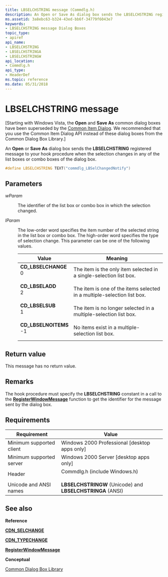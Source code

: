 ```yaml
---
title: LBSELCHSTRING message (Commdlg.h)
description: An Open or Save As dialog box sends the LBSELCHSTRING registered message to your hook procedure when the selection changes in any of the list boxes or combo boxes of the dialog box.
ms.assetid: 3a8ebc63-b324-43ed-bb6f-34779f6043e7
keywords:
- LBSELCHSTRING message Dialog Boxes
topic_type:
- apiref
api_name:
- LBSELCHSTRING
- LBSELCHSTRINGA
- LBSELCHSTRINGW
api_location:
- Commdlg.h
api_type:
- HeaderDef
ms.topic: reference
ms.date: 05/31/2018
---
```


# LBSELCHSTRING message

\[Starting with Windows Vista, the **Open** and **Save As** common dialog boxes have been superseded by the [Common Item Dialog](/previous-versions/windows/desktop/legacy/bb776913(v=vs.85)). We recommended that you use the Common Item Dialog API instead of these dialog boxes from the Common Dialog Box Library.\]

An **Open** or **Save As** dialog box sends the **LBSELCHSTRING** registered message to your hook procedure when the selection changes in any of the list boxes or combo boxes of the dialog box.


```C++
#define LBSELCHSTRING TEXT("commdlg_LBSelChangedNotify")
```



## Parameters

<dl> <dt>

*wParam* 
</dt> <dd>

The identifier of the list box or combo box in which the selection changed.

</dd> <dt>

*lParam* 
</dt> <dd>

The low-order word specifies the item number of the selected string in the list box or combo box. The high-order word specifies the type of selection change. This parameter can be one of the following values.



| Value                                                                                                                                                                                                                       | Meaning                                                                            |
|-----------------------------------------------------------------------------------------------------------------------------------------------------------------------------------------------------------------------------|------------------------------------------------------------------------------------|
| <span id="CD_LBSELCHANGE"></span><span id="cd_lbselchange"></span><dl> <dt>**CD\_LBSELCHANGE**</dt> <dt>0</dt> </dl>     | The item is the only item selected in a single-selection list box.<br/>      |
| <span id="CD_LBSELADD"></span><span id="cd_lbseladd"></span><dl> <dt>**CD\_LBSELADD**</dt> <dt>2</dt> </dl>              | The item is one of the items selected in a multiple-selection list box.<br/> |
| <span id="CD_LBSELSUB"></span><span id="cd_lbselsub"></span><dl> <dt>**CD\_LBSELSUB**</dt> <dt>1</dt> </dl>              | The item is no longer selected in a multiple-selection list box.<br/>        |
| <span id="CD_LBSELNOITEMS"></span><span id="cd_lbselnoitems"></span><dl> <dt>**CD\_LBSELNOITEMS**</dt> <dt>-1</dt> </dl> | No items exist in a multiple-selection list box.<br/>                        |



 

</dd> </dl>

## Return value

This message has no return value.

## Remarks

The hook procedure must specify the **LBSELCHSTRING** constant in a call to the [**RegisterWindowMessage**](/windows/desktop/api/winuser/nf-winuser-registerwindowmessagea) function to get the identifier for the message sent by the dialog box.

## Requirements



| Requirement | Value |
|-------------------------------------|----------------------------------------------------------------------------------------------------------|
| Minimum supported client<br/> | Windows 2000 Professional \[desktop apps only\]<br/>                                               |
| Minimum supported server<br/> | Windows 2000 Server \[desktop apps only\]<br/>                                                     |
| Header<br/>                   | <dl> <dt>Commdlg.h (include Windows.h)</dt> </dl> |
| Unicode and ANSI names<br/>   | **LBSELCHSTRINGW** (Unicode) and **LBSELCHSTRINGA** (ANSI)<br/>                                    |



## See also

<dl> <dt>

**Reference**
</dt> <dt>

[**CDN\_SELCHANGE**](cdn-selchange.md)
</dt> <dt>

[**CDN\_TYPECHANGE**](cdn-typechange.md)
</dt> <dt>

[**RegisterWindowMessage**](/windows/desktop/api/winuser/nf-winuser-registerwindowmessagea)
</dt> <dt>

**Conceptual**
</dt> <dt>

[Common Dialog Box Library](common-dialog-box-library.md)
</dt> </dl>

 

